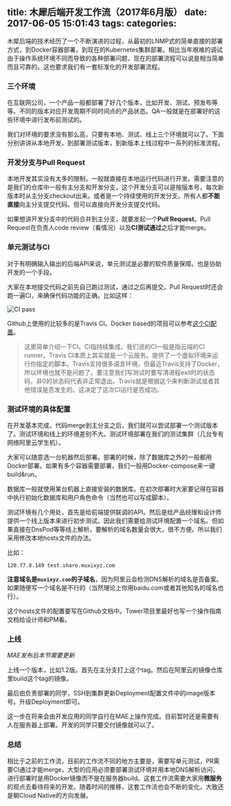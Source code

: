 title: 木犀后端开发工作流（2017年6月版）
date: 2017-06-05 15:01:43
tags:
categories:
---

木犀后端的技术经历了一个不断演进的过程，从最初的LNMP式的简单直接的部署方式，到Docker容器部署，到现在的Kubernetes集群部署。相比当年艰难的调试由于操作系统环境不同而导致的各种部署问题，现在的部署流程可以说是相当简单而且可靠的。这也要求我们有一套标准化的开发部署流程。

<!-- more --->

### 三个环境

在互联网公司，一个产品一般都部署了好几个版本，比如开发、测试、预发布等等。不同的版本对应开发周期不同时间点的产品状态。QA一般就是在部署好的这些环境中进行发布前测试的。

我们对环境的要求没有那么高，只要有本地、测试、线上三个环境就可以了。下面分别讲讲从本地开发，到部署测试版本，到新版本上线过程中一系列的标准流程。

### 开发分支与Pull Request

本地开发其实没有太多的限制，一般就直接在本地运行代码进行开发。需要注意的是我们的仓库中一般有主分支和开发分支，这个开发分支可以是按版本号，每次新版本时从主分支checkout出来。或者是一个持续使用的开发分支。所有人都**不能直接**向主分支提交代码。但可以直接向开发分支提交代码。

如果想讲开发分支中的代码合并到主分支，就要发起一个**Pull Request**。Pull Request在负责人code review（看情况）以及**CI测试通过**之后才能merge。


### 单元测试与CI

对于有明确输入输出的后端API来说，单元测试是必要的软件质量保障。也是协助开发的一个手段。

大家在本地提交代码之前先自己跑过测试，通过之后再提交。Pull Request时还会跑一遍CI，来确保代码功能的正确。比如这样：

![CI pass](http://wx2.sinaimg.cn/large/64c45edcly1fgqdkad2a4j213u02mq37.jpg)

Github上使用的比较多的是Travis CI。Docker based的项目可以参考[这个CI配置](https://github.com/Muxi-X/muxi_site/blob/dev-branch/.travis.yml)。

> 这里简单介绍一下CI。CI指持续集成，我们说的CI一般是指云端的CI runner。Travis CI本质上其实就是一个云服务。提供了一个虚拟环境来运行你指定的脚本。Travis支持很多语言环境，但最近Travis支持了Docker，所以环境也就不是问题了。要注意我们写测试时要写清进程exit时的状态码，非0的状态码代表非正常退出。Travis就是根据这个来判断测试或者其他错误是否发生的。这决定了这次CI运行是否成功。



### 测试环境的具体配置

在开发基本完成，代码merge到主分支之后，我们就可以尝试部署一个测试版本了。测试环境和线上的环境差别不大。测试环境部署在我们的测试集群（几台专有网络阿里云学生机）。

大家可以随意选一台机器然后部署。部署的时候，除了数据库之外的一般都用Docker部署。如果有多个容器需要部署，我们一般用Docker-compose来一键build&run。

数据库一般就使用某台机器上直接安装的数据库。在初次部署时大家要记得在容器中执行初始化数据库和用户角色命令（当然也可以写成脚本）。

测试环境有几个用处，首先是给前端提供联调的API。然后是给产品经理和设计师提供一个线上版本来进行初步测试。因此我们需要给测试环境配置一个域名。但如果直接在DnsPod等等线上解析，要解析的域名数量会很大，很不方便。所以我们采用修改本地hosts文件的办法。

比如：

```
120.77.8.149 test.share.muxixyz.com

```

**注意域名是`muxixyz.com`的子域名**，因为阿里云会检测DNS解析的域名是否备案。如果随便写一个域名是不行的（当然理论上你用baidu.com或者其他知名的域名也行）。


这个hosts文件的配置要写在Github文档中。Tower项目里最好也写一个操作指南文档给设计师和PM看。

### 上线

*MAE发布后本节需要更新*

上线一个版本，比如1.2版。首先在主分支打上这个tag。然后在阿里云的镜像仓库里build这个tag的镜像。

最后由负责部署的同学，SSH到集群更新Deployment配置文件中的image版本号。升级Deployment即可。

这一步在将来会由开发应用的同学自行在MAE上操作完成。目前暂时还是需要有人在服务器上部署。开发的同学只要交付镜像就可以了。

### 总结

相比于之前的工作流，目前的工作流不同的地方主要是，需要写单元测试，PR需要CI通过才能merge，大型的应用必须要部署测试环境并用本地DNS解析访问，进行部署时是用Docker镜像而不是在服务器build。这套工作流需要大家用**微服务**的观点去看待将来的开发。随着时间的推移，这套工作流也会不断的变化，大致还是朝Cloud Native的方向发展。

